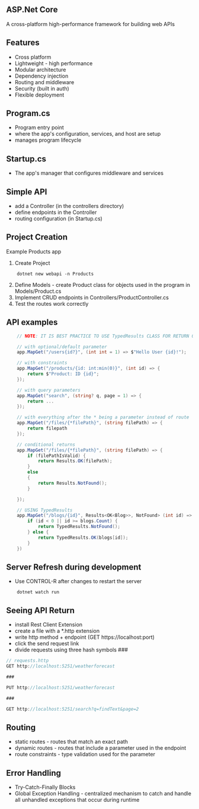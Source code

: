 ## ASP.Net Core
A cross-platform high-performance framework for building web APIs

## Features
- Cross platform
- Lightweight - high performance
- Modular architecture
- Dependency injection
- Routing and middleware
- Security (built in auth)
- Flexible deployment

## Program.cs
- Program entry point
- where the app's configuration, services, and host are setup
- manages program lifecycle

## Startup.cs
- The app's manager that configures middleware and services

## Simple API
- add a Controller (in the controllers directory)
- define endpoints in the Controller
- routing configuration (in Startup.cs)

## Project Creation
Example Products app
1. Create Project
```
    dotnet new webapi -n Products
```
2. Define Models - create Product class for objects used in the program in Models/Product.cs
3. Implement CRUD endpoints in Controllers/ProductController.cs
4. Test the routes work correctly


## API examples
``` c#
    // NOTE: IT IS BEST PRACTICE TO USE TypedResults CLASS FOR RETURN OBJECTS

    // with optional/default parameter
    app.MapGet("/users{id?}", (int int = 1) => $"Hello User {id}!");

    // with constraints
    app.MapGet("/products/{id: int:min(0)}", (int id) => {
        return $"Product: ID {id}";
    });

    // with query parameters
    app.MapGet("search", (string? q, page = 1) => {
        return ...
    });

    // with everything after the * being a parameter instead of route
    app.MapGet("/files/{*filePath}", (string filePath) => {
        return filepath
    });

    // conditional returns
    app.MapGet("/files/{*filePath}", (string filePath) => {
        if (filePathIsValid) {
            return Results.OK(filePath);
        }
        else
        {
            return Results.NotFound();
        }

    });

    // USING TypedResults
    app.MapGet("/blogs/{id}", Results<OK<Blog>>, NotFound> (int id) => {
        if (id < 0 || id >= blogs.Count) {
            return TypedResults.NotFound();
        } else {
            return TypedResults.OK(blogs[id]);
        }
    })
```

## Server Refresh during development
- Use CONTROL-R after changes to restart the server
```
    dotnet watch run
```

## Seeing API Return
- install Rest Client Extension
- create a file with a *.http extension
- write http method + endpoint (GET https://localhost:port)
- click the send request link
- divide requests using three hash symbols ###

``` c#
// requests.http
GET http://localhost:5251/weatherforecast

###

PUT http://localhost:5251/weatherforecast

### 

GET http://localhost:5251/search?q=findText&page=2
```

## Routing
- static routes - routes that match an exact path
- dynamic routes - routes that include a parameter used in the endpoint
- route constraints - type validation used for the parameter

## Error Handling
- Try-Catch-Finally Blocks 
- Global Exception Handling - centralized mechanism to catch and handle all unhandled exceptions that occur during runtime



